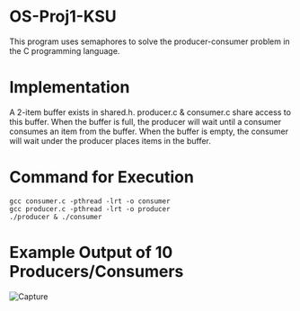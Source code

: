 # OS-Proj1-KSU
This program uses semaphores to solve the producer-consumer problem in the C programming language.

# Implementation
A 2-item buffer exists in shared.h.
producer.c & consumer.c share access to this buffer.
When the buffer is full, the producer will wait until a consumer consumes an item from the buffer.
When the buffer is empty, the consumer will wait under the producer places items in the buffer.

# Command for Execution
``` 
gcc consumer.c -pthread -lrt -o consumer
gcc producer.c -pthread -lrt -o producer
./producer & ./consumer
```

# Example Output of 10 Producers/Consumers
![Capture](https://user-images.githubusercontent.com/60279886/162361581-3cb98fd7-475f-4ea0-b546-c38cab7c1d0d.PNG)

